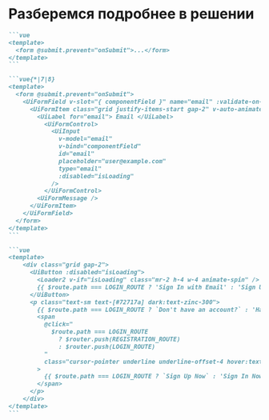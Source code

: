 # Разберемся подробнее в решении

<v-clicks>

````md magic-move
```vue
<template>
  <form @submit.prevent="onSubmit">...</form>
</template>
```

```vue{*|7|8}
<template>
  <form @submit.prevent="onSubmit">
    <UiFormField v-slot="{ componentField }" name="email" :validate-on-blur="!isFieldDirty">
      <UiFormItem class="grid justify-items-start gap-2" v-auto-animate>
        <UiLabel for="email"> Email </UiLabel>
          <UiFormControl>
            <UiInput
              v-model="email"
              v-bind="componentField"
              id="email"
              placeholder="user@example.com"
              type="email"
              :disabled="isLoading"
            />
          </UiFormControl>
        <UiFormMessage />
      </UiFormItem>
    </UiFormField>
  </form>
</template>
```

```vue
<template>
    <div class="grid gap-2">
      <UiButton :disabled="isLoading">
        <Loader2 v-if="isLoading" class="mr-2 h-4 w-4 animate-spin" />
        {{ $route.path === LOGIN_ROUTE ? 'Sign In with Email' : 'Sign Up with Email' }}
      </UiButton>
      <p class="text-sm text-[#72717a] dark:text-zinc-300">
        {{ $route.path === LOGIN_ROUTE ? `Don't have an account?` : 'Have an account?' }}
        <span
          @click="
            $route.path === LOGIN_ROUTE
              ? $router.push(REGISTRATION_ROUTE)
              : $router.push(LOGIN_ROUTE)
          "
          class="cursor-pointer underline underline-offset-4 hover:text-zinc-900 dark:hover:text-zinc-300/80"
        >
          {{ $route.path === LOGIN_ROUTE ? `Sign Up Now` : 'Sign In Now' }}
        </span>
      </p>
    </div>
</template>
```
````

</v-clicks>
